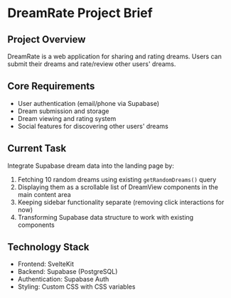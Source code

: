 # DreamRate Project Brief

## Project Overview
DreamRate is a web application for sharing and rating dreams. Users can submit their dreams and rate/review other users' dreams.

## Core Requirements
- User authentication (email/phone via Supabase)
- Dream submission and storage
- Dream viewing and rating system
- Social features for discovering other users' dreams

## Current Task
Integrate Supabase dream data into the landing page by:
1. Fetching 10 random dreams using existing `getRandomDreams()` query
2. Displaying them as a scrollable list of DreamView components in the main content area
3. Keeping sidebar functionality separate (removing click interactions for now)
4. Transforming Supabase data structure to work with existing components

## Technology Stack
- Frontend: SvelteKit
- Backend: Supabase (PostgreSQL)
- Authentication: Supabase Auth
- Styling: Custom CSS with CSS variables
